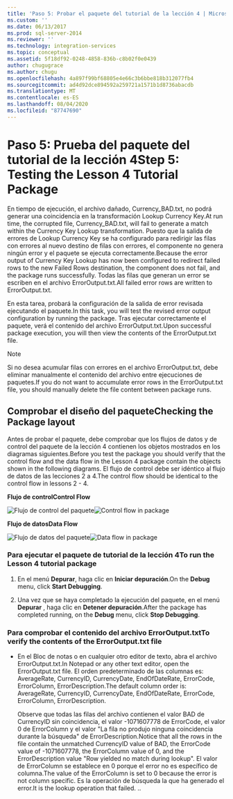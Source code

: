 ```yaml
---
title: 'Paso 5: Probar el paquete del tutorial de la lección 4 | Microsoft Docs'
ms.custom: ''
ms.date: 06/13/2017
ms.prod: sql-server-2014
ms.reviewer: ''
ms.technology: integration-services
ms.topic: conceptual
ms.assetid: 5f18df92-0248-4858-836b-c8b02f0e0439
author: chugugrace
ms.author: chugu
ms.openlocfilehash: 4a897f99bf68805e4e66c3b6bbe818b312077fb4
ms.sourcegitcommit: ad4d92dce894592a259721a1571b1d8736abacdb
ms.translationtype: MT
ms.contentlocale: es-ES
ms.lasthandoff: 08/04/2020
ms.locfileid: "87747690"
---
```

# <a name="step-5-testing-the-lesson-4-tutorial-package"></a><span data-ttu-id="5d4ba-102">Paso 5: Prueba del paquete del tutorial de la lección 4</span><span class="sxs-lookup"><span data-stu-id="5d4ba-102">Step 5: Testing the Lesson 4 Tutorial Package</span></span>
  <span data-ttu-id="5d4ba-103">En tiempo de ejecución, el archivo dañado, Currency_BAD.txt, no podrá generar una coincidencia en la transformación Lookup Currency Key.</span><span class="sxs-lookup"><span data-stu-id="5d4ba-103">At run time, the corrupted file, Currency_BAD.txt, will fail to generate a match within the Currency Key Lookup transformation.</span></span> <span data-ttu-id="5d4ba-104">Puesto que la salida de errores de Lookup Currency Key se ha configurado para redirigir las filas con errores al nuevo destino de filas con errores, el componente no genera ningún error y el paquete se ejecuta correctamente.</span><span class="sxs-lookup"><span data-stu-id="5d4ba-104">Because the error output of Currency Key Lookup has now been configured to redirect failed rows to the new Failed Rows destination, the component does not fail, and the package runs successfully.</span></span> <span data-ttu-id="5d4ba-105">Todas las filas que generan un error se escriben en el archivo ErrorOutput.txt.</span><span class="sxs-lookup"><span data-stu-id="5d4ba-105">All failed error rows are written to ErrorOutput.txt.</span></span>  
  
 <span data-ttu-id="5d4ba-106">En esta tarea, probará la configuración de la salida de error revisada ejecutando el paquete.</span><span class="sxs-lookup"><span data-stu-id="5d4ba-106">In this task, you will test the revised error output configuration by running the package.</span></span> <span data-ttu-id="5d4ba-107">Tras ejecutar correctamente el paquete, verá el contenido del archivo ErrorOutput.txt.</span><span class="sxs-lookup"><span data-stu-id="5d4ba-107">Upon successful package execution, you will then view the contents of the ErrorOutput.txt file.</span></span>  
  
> [!NOTE]  
>  <span data-ttu-id="5d4ba-108">Si no desea acumular filas con errores en el archivo ErrorOutput.txt, debe eliminar manualmente el contenido del archivo entre ejecuciones de paquetes.</span><span class="sxs-lookup"><span data-stu-id="5d4ba-108">If you do not want to accumulate error rows in the ErrorOutput.txt file, you should manually delete the file content between package runs.</span></span>  
  
## <a name="checking-the-package-layout"></a><span data-ttu-id="5d4ba-109">Comprobar el diseño del paquete</span><span class="sxs-lookup"><span data-stu-id="5d4ba-109">Checking the Package layout</span></span>  
 <span data-ttu-id="5d4ba-110">Antes de probar el paquete, debe comprobar que los flujos de datos y de control del paquete de la lección 4 contienen los objetos mostrados en los diagramas siguientes.</span><span class="sxs-lookup"><span data-stu-id="5d4ba-110">Before you test the package you should verify that the control flow and the data flow in the Lesson 4 package contain the objects shown in the following diagrams.</span></span> <span data-ttu-id="5d4ba-111">El flujo de control debe ser idéntico al flujo de datos de las lecciones 2 a 4.</span><span class="sxs-lookup"><span data-stu-id="5d4ba-111">The control flow should be identical to the control flow in lessons 2 - 4.</span></span>  
  
 <span data-ttu-id="5d4ba-112">**Flujo de control**</span><span class="sxs-lookup"><span data-stu-id="5d4ba-112">**Control Flow**</span></span>  
  
 <span data-ttu-id="5d4ba-113">![Flujo de control del paquete](../../2014/tutorials/media/task4lesson2control.gif "Flujo de control del paquete")</span><span class="sxs-lookup"><span data-stu-id="5d4ba-113">![Control flow in package](../../2014/tutorials/media/task4lesson2control.gif "Control flow in package")</span></span>  
  
 <span data-ttu-id="5d4ba-114">**Flujo de datos**</span><span class="sxs-lookup"><span data-stu-id="5d4ba-114">**Data Flow**</span></span>  
  
 <span data-ttu-id="5d4ba-115">![Flujo de datos del paquete](../../2014/tutorials/media/task5lesson5data.gif "Flujo de datos del paquete")</span><span class="sxs-lookup"><span data-stu-id="5d4ba-115">![Data flow in package](../../2014/tutorials/media/task5lesson5data.gif "Data flow in package")</span></span>  
  
### <a name="to-run-the-lesson-4-tutorial-package"></a><span data-ttu-id="5d4ba-116">Para ejecutar el paquete de tutorial de la lección 4</span><span class="sxs-lookup"><span data-stu-id="5d4ba-116">To run the Lesson 4 tutorial package</span></span>  
  
1.  <span data-ttu-id="5d4ba-117">En el menú **Depurar**, haga clic en **Iniciar depuración**.</span><span class="sxs-lookup"><span data-stu-id="5d4ba-117">On the **Debug** menu, click **Start Debugging**.</span></span>  
  
2.  <span data-ttu-id="5d4ba-118">Una vez que se haya completado la ejecución del paquete, en el menú **Depurar** , haga clic en **Detener depuración**.</span><span class="sxs-lookup"><span data-stu-id="5d4ba-118">After the package has completed running, on the **Debug** menu, click **Stop Debugging**.</span></span>  
  
### <a name="to-verify-the-contents-of-the-erroroutputtxt-file"></a><span data-ttu-id="5d4ba-119">Para comprobar el contenido del archivo ErrorOutput.txt</span><span class="sxs-lookup"><span data-stu-id="5d4ba-119">To verify the contents of the ErrorOutput.txt file</span></span>  
  
-   <span data-ttu-id="5d4ba-120">En el Bloc de notas o en cualquier otro editor de texto, abra el archivo ErrorOutput.txt.</span><span class="sxs-lookup"><span data-stu-id="5d4ba-120">In Notepad or any other text editor, open the ErrorOutput.txt file.</span></span> <span data-ttu-id="5d4ba-121">El orden predeterminado de las columnas es: AverageRate, CurrencyID, CurrencyDate, EndOfDateRate, ErrorCode, ErrorColumn, ErrorDescription.</span><span class="sxs-lookup"><span data-stu-id="5d4ba-121">The default column order is: AverageRate, CurrencyID, CurrencyDate, EndOfDateRate, ErrorCode, ErrorColumn, ErrorDescription.</span></span>  
  
     <span data-ttu-id="5d4ba-122">Observe que todas las filas del archivo contienen el valor BAD de CurrencyID sin coincidencia, el valor -1071607778 de ErrorCode, el valor 0 de ErrorColumn y el valor "La fila no produjo ninguna coincidencia durante la búsqueda" de ErrorDescription.</span><span class="sxs-lookup"><span data-stu-id="5d4ba-122">Notice that all the rows in the file contain the unmatched CurrencyID value of BAD, the ErrorCode value of -1071607778, the ErrorColumn value of 0, and the ErrorDescription value "Row yielded no match during lookup".</span></span> <span data-ttu-id="5d4ba-123">El valor de ErrorColumn se establece en 0 porque el error no es específico de columna.</span><span class="sxs-lookup"><span data-stu-id="5d4ba-123">The value of the ErrorColumn is set to 0 because the error is not column specific.</span></span> <span data-ttu-id="5d4ba-124">Es la operación de búsqueda la que ha generado el error.</span><span class="sxs-lookup"><span data-stu-id="5d4ba-124">It is the lookup operation that failed.</span></span> <span data-ttu-id="5d4ba-125">.</span><span class="sxs-lookup"><span data-stu-id="5d4ba-125">.</span></span>  
  
  
